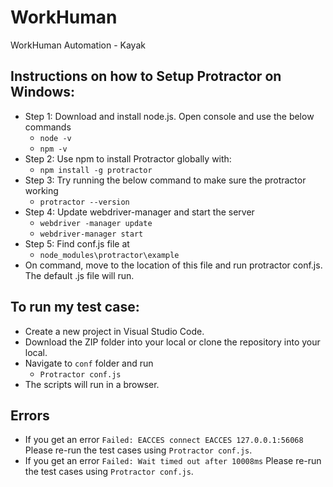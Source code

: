 # WorkHuman
WorkHuman Automation - Kayak 


## Instructions on how to Setup Protractor on Windows:
- Step 1: Download and install node.js. Open console and use the below commands
  -  `node -v`
  -  `npm -v`
- Step 2: Use npm to install Protractor globally with:
  - `npm install -g protractor`
- Step 3: Try running the below command to make sure the protractor working
  - `protractor --version` 
- Step 4: Update webdriver-manager and start the server
  - `webdriver -manager update` 
  - `webdriver-manager start` 
- Step 5: Find conf.js file at
  - `node_modules\protractor\example`
- On command, move to the location of this file and run protractor conf.js.
The default .js file will run.
 
## To run my test case:
- Create a new project in Visual Studio Code.
- Download the ZIP folder into your local or clone the repository into your local.
- Navigate to `conf` folder and run 
  - `Protractor conf.js`
- The scripts will run in a browser.

## Errors
- If you get an error `Failed: EACCES connect EACCES 127.0.0.1:56068` Please re-run the test cases using `Protractor conf.js`.
- If you get an error `Failed: Wait timed out after 10008ms` Please re-run the test cases using `Protractor conf.js`.
